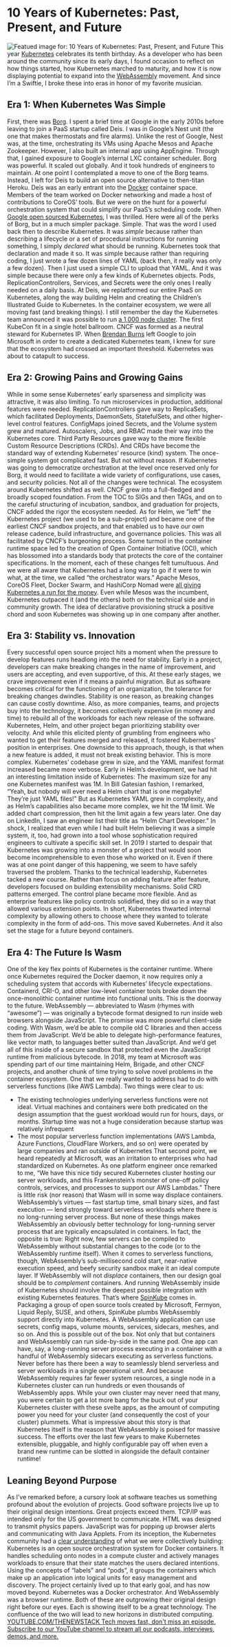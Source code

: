 # 10 Years of Kubernetes: Past, Present, and Future
![Featued image for: 10 Years of Kubernetes: Past, Present, and Future](https://cdn.thenewstack.io/media/2024/06/cc7e67b0-music-8261454_1280-1024x668.png)
This year
[Kubernetes](https://thenewstack.io/kubernetes/) celebrates its tenth birthday. As a developer who has been around the community since its early days, I found occasion to reflect on how things started, how Kubernetes marched to maturity, and how it is now displaying potential to expand into the [WebAssembly](https://thenewstack.io/4-big-developments-in-webassembly/) movement.
And since I’m a Swiftie, I broke these into eras in honor of my favorite musician.
## Era 1: When Kubernetes Was Simple
First, there was
[ Borg](https://research.google/pubs/large-scale-cluster-management-at-google-with-borg/). I spent a brief time at Google in the early 2010s before leaving to join a PaaS startup called Deis. I was in Google’s Nest unit (the one that makes thermostats and fire alarms). Unlike the rest of Google, Nest was, at the time, orchestrating its VMs using Apache Mesos and Apache Zookeeper. However, I also built an internal app using AppEngine. Through that, I gained exposure to Google’s internal LXC container scheduler. Borg was powerful. It scaled out globally. And it took hundreds of engineers to maintain. At one point I contemplated a move to one of the Borg teams. Instead, I left for Deis to build an open source alternative to then-titan Heroku.
Deis was an early entrant into the
[Docker](https://thenewstack.io/ebooks/docker-and-containers/the-docker-container-ecosystem/) container space. Members of the team worked on Docker networking and made a host of contributions to CoreOS’ tools. But we were on the hunt for a powerful orchestration system that could simplify our PaaS’s scheduling code. When [Google open sourced Kubernetes](https://thenewstack.io/a-kubernetes-documentary-shares-googles-open-source-story/), I was thrilled. Here were all of the perks of Borg, but in a much simpler package.
Simple. That was the word I used back then to describe Kubernetes.
It was
*simple* because rather than describing a lifecycle or a set of procedural instructions for running something, I simply *declared* what should be running. Kubernetes took that declaration and made it so.
It was simple because rather than requiring coding, I just wrote a few dozen lines of YAML (back then, it really was only a few dozen). Then I just used a simple CLI to upload that YAML.
And it was simple because there were only a few kinds of Kubernetes objects. Pods, ReplicationControllers, Services, and Secrets were the only ones I really needed on a daily basis.
At Deis, we replatformed our entire PaaS on Kubernetes, along the way building Helm and creating the Children’s Illustrated Guide to Kubernetes. In the container ecosystem, we were all moving fast (and breaking things). I still remember the day the Kubernetes team announced it was possible to run
[ a 1,000 node cluster](https://kubernetes.io/blog/2016/03/1000-nodes-and-beyond-updates-to-kubernetes-performance-and-scalability-in-12/). The first KubeCon fit in a single hotel ballroom. CNCF was formed as a neutral steward for Kubernetes IP. When [ Brendan Burns](https://www.linkedin.com/in/brendan-burns-487aa590/) left Google to join Microsoft in order to create a dedicated Kubernetes team, I knew for sure that the ecosystem had crossed an important threshold.
Kubernetes was about to catapult to success.
## Era 2: Growing Pains and Growing Gains
While in some sense Kubernetes’ early sparseness and simplicity was attractive, it was also limiting. To run microservices in production, additional features were needed. ReplicationControllers gave way to ReplicaSets, which facilitated Deployments, DaemonSets, StatefulSets, and other higher-level control features. ConfigMaps joined Secrets, and the Volume system grew and matured. Autoscalers, Jobs, and RBAC made their way into the Kubernetes core. Third Party Resources gave way to the more flexible Custom Resource Descriptions (CRDs). And CRDs have become the standard way of extending Kubernetes’ resource (kind) system.
The once-simple system got complicated fast. But not without reason. If Kubernetes was going to democratize orchestration at the level once reserved only for Borg, it would need to facilitate a wide variety of configurations, use cases, and security policies.
Not all of the changes were technical. The ecosystem around Kubernetes shifted as well. CNCF grew into a full-fledged and broadly scoped foundation. From the TOC to SIGs and then TAGs, and on to the careful structuring of incubation, sandbox, and graduation for projects, CNCF added the rigor the ecosystem needed. As for Helm, we “left” the Kubernetes project (we used to be a sub-project) and became one of the earliest CNCF sandbox projects, and that enabled us to have our own release cadence, build infrastructure, and governance policies. This was all facilitated by CNCF’s burgeoning process. Some turmoil in the container runtime space led to the creation of Open Container Initiative (OCI), which has blossomed into a standards body that protects the core of the container specifications.
In the moment, each of these changes felt tumultuous. And we were all aware that Kubernetes had a long way to go if it were to win what, at the time, we called “the orchestrator wars.” Apache Mesos, CoreOS Fleet, Docker Swarm, and HashiCorp Nomad were
[ all giving Kubernetes a run for the money](https://thenewstack.io/configuration-management-orchestration/). Even while Mesos was the incumbent, Kubernetes outpaced it (and the others) both on the technical side and in community growth. The idea of declarative provisioning struck a positive chord and soon Kubernetes was showing up in one company after another.
## Era 3: Stability vs. Innovation
Every successful open source project hits a moment when the pressure to develop features runs headlong into the need for stability. Early in a project, developers can make breaking changes in the name of improvement, and users are accepting, and even supportive, of this. At these early stages, we crave improvement even if it means a painful migration.
But as software becomes critical for the functioning of an organization, the tolerance for breaking changes dwindles. Stability is one reason, as breaking changes can cause costly downtime. Also, as more companies, teams, and projects buy into the technology, it becomes collectively expensive (in money and time) to rebuild all of the workloads for each new release of the software.
Kubernetes, Helm, and other project began prioritizing stability over velocity. And while this elicited plenty of grumbling from engineers who wanted to get their features merged and released, it fostered Kubernetes’ position in enterprises.
One downside to this approach, though, is that when a new feature is added, it must not break existing behavior. This is more complex. Kubernetes’ codebase grew in size, and the YAML manifest format increased became more verbose. Early in Helm’s development, we had hit an interesting limitation inside of Kubernetes: The maximum size for any one Kubernetes manifest was 1M. In Bill Gatesian fashion, I remarked, “Yeah, but nobody will ever need a Helm chart that is one megabyte! They’re just YAML files!” But as Kubernetes YAML grew in complexity, and as Helm’s capabilities also became more complex, we hit the 1M limit. We added chart compression, then hit the limit again a few years later. One day on LinkedIn, I saw an engineer list their title as “Helm Chart Developer.” In shock, I realized that even while I had built Helm believing it was a simple system, it, too, had grown into a tool whose sophistication required engineers to cultivate a specific skill set.
In 2019 I started to despair that Kubernetes was growing into a monster of a project that would soon become incomprehensible to even those who worked on it. Even if there was at one point danger of this happening, we seem to have safely traversed the problem. Thanks to the technical leadership, Kubernetes tacked a new course. Rather than focus on adding feature after feature, developers focused on building extensibility mechanisms. Solid CRD patterns emerged. The control plane became more flexible. And as enterprise features like policy controls solidified, they did so in a way that allowed various extension points. In short, Kubernetes thwarted internal complexity by allowing others to choose where they wanted to tolerate complexity in the form of add-ons.
This move saved Kubernetes. And it also set the stage for a future beyond containers.
## Era 4: The Future Is Wasm
One of the key flex points of Kubernetes is the container runtime. Where once Kubernetes required the Docker daemon, it now requires only a scheduling system that accords with Kubernetes’ lifecycle expectations. Containerd, CRI-O, and other low-level container tools broke down the once-monolithic container runtime into functional units. This is the doorway to the future.
WebAssembly — abbreviated to Wasm (rhymes with “awesome”) — was originally a bytecode format designed to run inside web browsers alongside JavaScript. The promise was more powerful client-side coding. With Wasm, we’d be able to compile old C libraries and then access them from JavaScript. We’d be able to delegate high-performance features, like vector math, to languages better suited than JavaScript. And we’d get all of this inside of a secure sandbox that protected even the JavaScript runtime from malicious bytecode.
In 2018, my team at Microsoft was spending part of our time maintaining Helm, Brigade, and other CNCF projects, and another chunk of time trying to solve novel problems in the container ecosystem. One that we really wanted to address had to do with serverless functions (like AWS Lambda). Two things were clear to us:
- The existing technologies underlying serverless functions were not ideal. Virtual machines and containers were both predicated on the design assumption that the guest workload would run for hours, days, or months. Startup time was not a huge consideration because startup was relatively infrequent
- The most popular serverless function implementations (AWS Lambda, Azure Functions, CloudFlare Workers, and so on) were operated by large companies and ran outside of Kubernetes
That second point, we heard repeatedly at Microsoft, was an irritation to enterprises who had standardized on Kubernetes. As one platform engineer once remarked to me, “We have this nice tidy secured Kubernetes cluster hosting our server workloads, and this Frankenstein’s monster of one-off policy controls, services, and processes to support our AWS Lambdas.”
There is little risk (nor reason) that Wasm will in some way displace containers. WebAssembly’s virtues — fast startup time, small binary sizes, and fast execution — lend strongly toward serverless workloads where there is no long-running server process. But none of these things makes WebAssembly an obviously better technology for long-running server process that are typically encapsulated in containers. In fact, the opposite is true: Right now, few servers can be compiled to WebAssembly without substantial changes to the code (or to the WebAssembly runtime itself).
When it comes to serverless functions, though, WebAssembly’s sub-millisecond cold start, near-native execution speed, and beefy security sandbox make it an ideal compute layer.
If WebAssembly will not
*displace* containers, then our design goal should be to *complement* containers. And running WebAssembly inside of Kubernetes should involve the deepest possible integration with existing Kubernetes features. That’s where [ SpinKube](https://www.spinkube.dev/) comes in. Packaging a group of open source tools created by Microsoft, Fermyon, Liquid Reply, SUSE, and others, SpinKube plumbs WebAssembly support directly into Kubernetes. A WebAssembly application can use secrets, config maps, volume mounts, services, sidecars, meshes, and so on. And this is possible out of the box. Not only that but containers and WebAssembly can run side-by-side in the same pod. One app can have, say, a long-running server process executing in a container with a handful of WebAssembly sidecars executing as serverless functions. Never before has there been a way to seamlessly blend serverless and server workloads in a single operational unit.
And because WebAssembly requires far fewer system resources, a single node in a Kubernetes cluster can run hundreds or even thousands of WebAssembly apps. While your own cluster may never need that many, you were certain to get a lot more bang for the buck out of your Kubernetes cluster with these svelte apps, as the amount of computing power you need for your cluster (and consequently the cost of your cluster) plummets.
What is impressive about this story is that Kubernetes itself is the reason that WebAssembly is poised for massive success. The efforts over the last few years to make Kubernetes extensible, pluggable, and highly configurable pay off when even a brand new runtime can be slotted in alongside the default container runtime!
## Leaning Beyond Purpose
As I’ve remarked before, a cursory look at software teaches us something profound about the evolution of projects. Good software projects live up to their original design intentions. Great projects exceed them. TCP/IP was intended only for the US government to communicate. HTML was designed to transmit physics papers. JavaScript was for popping up browser alerts and communicating with Java Applets.
From its inception, the Kubernetes community had a
[ clear understanding](https://web.archive.org/web/20151216232631/http://kubernetes.io/) of what we were collectively building:
Kubernetes is an open source orchestration system for Docker containers. It handles scheduling onto nodes in a compute cluster and actively manages workloads to ensure that their state matches the users declared intentions. Using the concepts of “labels” and “pods”, it groups the containers which make up an application into logical units for easy management and discovery.
The project certainly lived up to that early goal, and has now moved beyond.
Kubernetes was a Docker orchestrator. And WebAssembly was a browser runtime. Both of these are outgrowing their original design right before our eyes. Each is showing itself to be a great technology. The confluence of the two will lead to new horizons in distributed computing.
[
YOUTUBE.COM/THENEWSTACK
Tech moves fast, don't miss an episode. Subscribe to our YouTube
channel to stream all our podcasts, interviews, demos, and more.
](https://youtube.com/thenewstack?sub_confirmation=1)